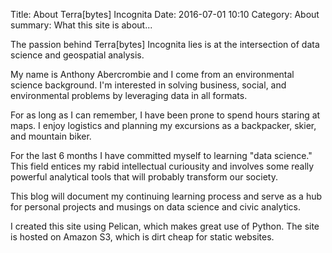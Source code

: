 Title: About Terra[bytes] Incognita
Date: 2016-07-01 10:10
Category: About
summary: What this site is about...

The passion behind Terra[bytes] Incognita lies is at the intersection of data science and geospatial analysis. 

My name is Anthony Abercrombie and I come from an environmental science background. I'm interested in solving business, social, and environmental problems by leveraging data in all formats. 

For as long as I can remember, I have been prone to spend hours staring at maps. I enjoy logistics and planning my excursions as a backpacker, skier, and mountain biker.

For the last 6 months I have committed myself to learning "data science." This field entices my rabid intellectual curiousity and involves some really powerful analytical tools that will probably transform our society.

This blog will document my continuing learning process and serve as a hub for personal projects and musings on data science and civic analytics.

I created this site using Pelican, which makes great use of Python. The site is hosted on Amazon S3, which is dirt cheap for static websites.